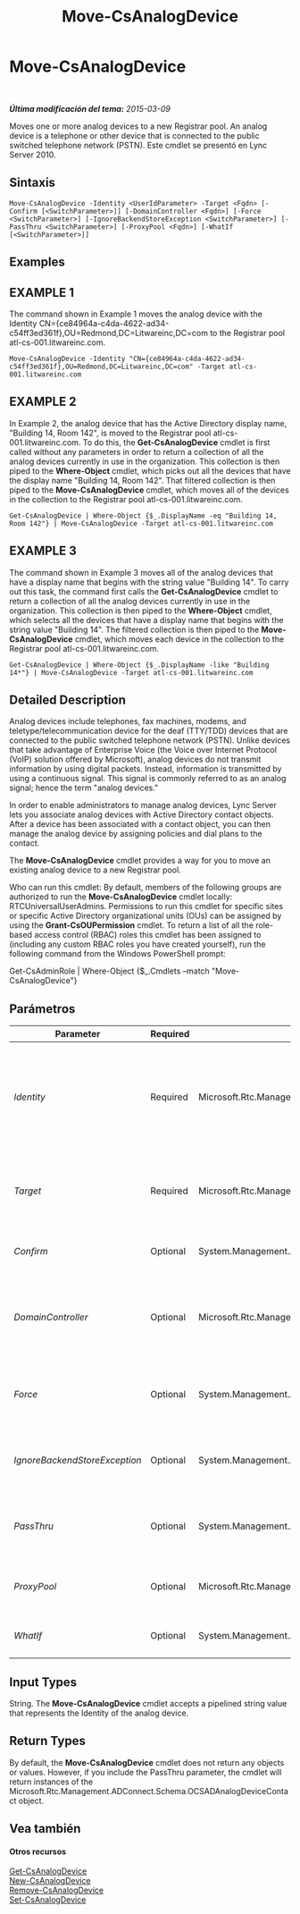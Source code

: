 ﻿---
title: Move-CsAnalogDevice
TOCTitle: Move-CsAnalogDevice
ms:assetid: c629c5f8-93e7-4fe4-ad51-52bc0ae99a46
ms:mtpsurl: https://technet.microsoft.com/es-es/library/Gg398816(v=OCS.15)
ms:contentKeyID: 48276622
ms.date: 01/07/2017
mtps_version: v=OCS.15
ms.translationtype: HT
---

# Move-CsAnalogDevice

 

_**Última modificación del tema:** 2015-03-09_

Moves one or more analog devices to a new Registrar pool. An analog device is a telephone or other device that is connected to the public switched telephone network (PSTN). Este cmdlet se presentó en Lync Server 2010.

## Sintaxis

    Move-CsAnalogDevice -Identity <UserIdParameter> -Target <Fqdn> [-Confirm [<SwitchParameter>]] [-DomainController <Fqdn>] [-Force <SwitchParameter>] [-IgnoreBackendStoreException <SwitchParameter>] [-PassThru <SwitchParameter>] [-ProxyPool <Fqdn>] [-WhatIf [<SwitchParameter>]]

## Examples

## EXAMPLE 1

The command shown in Example 1 moves the analog device with the Identity CN={ce84964a-c4da-4622-ad34-c54ff3ed361f},OU=Redmond,DC=Litwareinc,DC=com to the Registrar pool atl-cs-001.litwareinc.com.

    Move-CsAnalogDevice -Identity "CN={ce84964a-c4da-4622-ad34-c54ff3ed361f},OU=Redmond,DC=Litwareinc,DC=com" -Target atl-cs-001.litwareinc.com

## EXAMPLE 2

In Example 2, the analog device that has the Active Directory display name, "Building 14, Room 142", is moved to the Registrar pool atl-cs-001.litwareinc.com. To do this, the **Get-CsAnalogDevice** cmdlet is first called without any parameters in order to return a collection of all the analog devices currently in use in the organization. This collection is then piped to the **Where-Object** cmdlet, which picks out all the devices that have the display name "Building 14, Room 142". That filtered collection is then piped to the **Move-CsAnalogDevice** cmdlet, which moves all of the devices in the collection to the Registrar pool atl-cs-001.litwareinc.com.

    Get-CsAnalogDevice | Where-Object {$_.DisplayName -eq "Building 14, Room 142"} | Move-CsAnalogDevice -Target atl-cs-001.litwareinc.com

## EXAMPLE 3

The command shown in Example 3 moves all of the analog devices that have a display name that begins with the string value "Building 14". To carry out this task, the command first calls the **Get-CsAnalogDevice** cmdlet to return a collection of all the analog devices currently in use in the organization. This collection is then piped to the **Where-Object** cmdlet, which selects all the devices that have a display name that begins with the string value "Building 14". The filtered collection is then piped to the **Move-CsAnalogDevice** cmdlet, which moves each device in the collection to the Registrar pool atl-cs-001.litwareinc.com.

    Get-CsAnalogDevice | Where-Object {$_.DisplayName -like "Building 14*"} | Move-CsAnalogDevice -Target atl-cs-001.litwareinc.com

## Detailed Description

Analog devices include telephones, fax machines, modems, and teletype/telecommunication device for the deaf (TTY/TDD) devices that are connected to the public switched telephone network (PSTN). Unlike devices that take advantage of Enterprise Voice (the Voice over Internet Protocol (VoIP) solution offered by Microsoft), analog devices do not transmit information by using digital packets. Instead, information is transmitted by using a continuous signal. This signal is commonly referred to as an analog signal; hence the term "analog devices."

In order to enable administrators to manage analog devices, Lync Server lets you associate analog devices with Active Directory contact objects. After a device has been associated with a contact object, you can then manage the analog device by assigning policies and dial plans to the contact.

The **Move-CsAnalogDevice** cmdlet provides a way for you to move an existing analog device to a new Registrar pool.

Who can run this cmdlet: By default, members of the following groups are authorized to run the **Move-CsAnalogDevice** cmdlet locally: RTCUniversalUserAdmins. Permissions to run this cmdlet for specific sites or specific Active Directory organizational units (OUs) can be assigned by using the **Grant-CsOUPermission** cmdlet. To return a list of all the role-based access control (RBAC) roles this cmdlet has been assigned to (including any custom RBAC roles you have created yourself), run the following command from the Windows PowerShell prompt:

Get-CsAdminRole | Where-Object {$\_.Cmdlets –match "Move-CsAnalogDevice"}

## Parámetros


<table>
<colgroup>
<col style="width: 25%" />
<col style="width: 25%" />
<col style="width: 25%" />
<col style="width: 25%" />
</colgroup>
<thead>
<tr class="header">
<th>Parameter</th>
<th>Required</th>
<th>Type</th>
<th>Description</th>
</tr>
</thead>
<tbody>
<tr class="odd">
<td><p><em>Identity</em></p></td>
<td><p>Required</p></td>
<td><p>Microsoft.Rtc.Management.AD.UserIdParameter</p></td>
<td><p>Unique identifier for the analog device. Analog devices are identified by using the Active Directory distinguished name of the associated contact object. By default, analog devices use a GUID (globally unique identifier) as their common name, which means devices will typically have an Identity similar to this: CN={ce84964a-c4da-4622-ad34-c54ff3ed361f},OU=Redmond,DC=Litwareinc,DC=com.</p></td>
</tr>
<tr class="even">
<td><p><em>Target</em></p></td>
<td><p>Required</p></td>
<td><p>Microsoft.Rtc.Management.Deploy.Fqdn</p></td>
<td><p>The fully qualified domain name (FQDN) (for example, atl-cs-001.litwareinc.com) of the Registrar pool where the analog device should be moved. In addition to a Registrar pool, the Target can also be the FQDN of a hosting provider.</p></td>
</tr>
<tr class="odd">
<td><p><em>Confirm</em></p></td>
<td><p>Optional</p></td>
<td><p>System.Management.Automation.SwitchParameter</p></td>
<td><p>Se le pedirá confirmación antes de ejecutar el comando.</p></td>
</tr>
<tr class="even">
<td><p><em>DomainController</em></p></td>
<td><p>Optional</p></td>
<td><p>Microsoft.Rtc.Management.Deploy.Fqdn</p></td>
<td><p>Enables you to connect to the specified domain controller in order to move the analog device. To connect to a particular domain controller, include the DomainController parameter followed by the computer name (for example, atl-cs-001) or its FQDN (for example, atl-cs-001.litwareinc.com).</p></td>
</tr>
<tr class="odd">
<td><p><em>Force</em></p></td>
<td><p>Optional</p></td>
<td><p>System.Management.Automation.SwitchParameter</p></td>
<td><p>If present, moves the analog device but deletes any associated data (such as policies that were assigned to the device). If not present, the device is moved along with any associated data.</p></td>
</tr>
<tr class="even">
<td><p><em>IgnoreBackendStoreException</em></p></td>
<td><p>Optional</p></td>
<td><p>System.Management.Automation.SwitchParameter</p></td>
<td><p>When present, instructs the computer to ignore any errors that might occur with the backend database and attempt to move the common area phone despite those errors.</p></td>
</tr>
<tr class="odd">
<td><p><em>PassThru</em></p></td>
<td><p>Optional</p></td>
<td><p>System.Management.Automation.SwitchParameter</p></td>
<td><p>Enables you to pass a user object through the pipeline that represents the user account being moved. By default, the <strong>Move-CsAnalogDevice</strong> cmdlet does not pass objects through the pipeline.</p></td>
</tr>
<tr class="even">
<td><p><em>ProxyPool</em></p></td>
<td><p>Optional</p></td>
<td><p>Microsoft.Rtc.Management.Deploy.Fqdn</p></td>
<td><p>This parameter is used only for Microsoft Lync Online 2010. It should not be used with an on-premises implementation of Lync Server.</p></td>
</tr>
<tr class="odd">
<td><p><em>WhatIf</em></p></td>
<td><p>Optional</p></td>
<td><p>System.Management.Automation.SwitchParameter</p></td>
<td><p>Describe qué sucedería si se ejecutara el comando sin ejecutarlo realmente.</p></td>
</tr>
</tbody>
</table>


## Input Types

String. The **Move-CsAnalogDevice** cmdlet accepts a pipelined string value that represents the Identity of the analog device.

## Return Types

By default, the **Move-CsAnalogDevice** cmdlet does not return any objects or values. However, if you include the PassThru parameter, the cmdlet will return instances of the Microsoft.Rtc.Management.ADConnect.Schema.OCSADAnalogDeviceContact object.

## Vea también

#### Otros recursos

[Get-CsAnalogDevice](get-csanalogdevice.md)  
[New-CsAnalogDevice](new-csanalogdevice.md)  
[Remove-CsAnalogDevice](remove-csanalogdevice.md)  
[Set-CsAnalogDevice](set-csanalogdevice.md)

